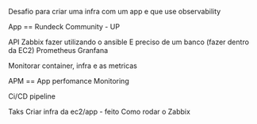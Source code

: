 Desafio para criar uma infra com um app e que use observability 

App == Rundeck Community - UP

API
Zabbix 
    fazer utilizando o ansible
    E preciso de um banco (fazer dentro da EC2)
Prometheus
Granfana

Monitorar container, infra e as metricas

APM == App perfomance Monitoring

Ci/CD pipeline


Taks
    Criar infra da ec2/app - feito
    Como rodar o Zabbix




